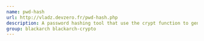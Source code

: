 ```yaml
---
name: pwd-hash
url: http://vladz.devzero.fr/pwd-hash.php
description: A password hashing tool that use the crypt function to generate the hash of a string given on standard input.
group: blackarch blackarch-crypto
---
```

